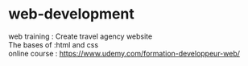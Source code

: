 # web-development
web training : Create travel agency website <br>
The bases of :html and css <br>
online course :  https://www.udemy.com/formation-developpeur-web/ <br>
